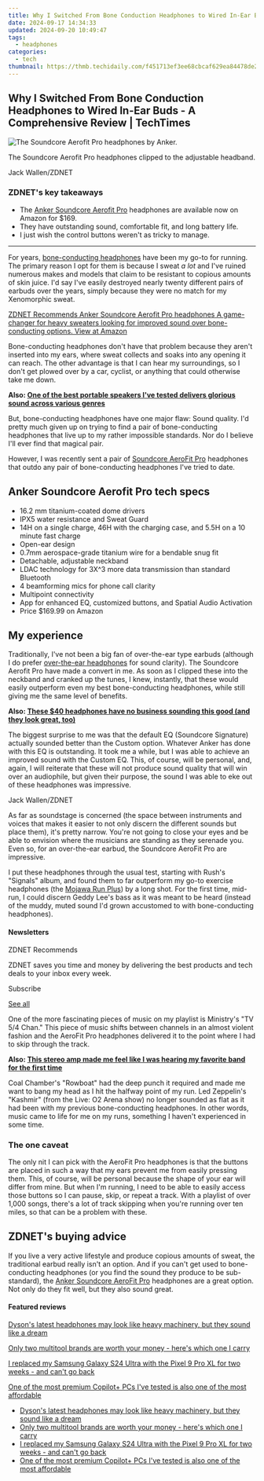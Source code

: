 ```yaml
---
title: Why I Switched From Bone Conduction Headphones to Wired In-Ear Buds - A Comprehensive Review | TechTimes
date: 2024-09-17 14:34:33
updated: 2024-09-20 10:49:47
tags:
  - headphones
categories:
  - tech
thumbnail: https://thmb.techidaily.com/f451713ef3ee68cbcaf629ea84478de29a15d554b3782063832739ea84db6f9e.jpg
---
```


## Why I Switched From Bone Conduction Headphones to Wired In-Ear Buds - A Comprehensive Review | TechTimes

![The Soundcore Aerofit Pro headphones by Anker.](https://www.zdnet.com/a/img/resize/541700a4b11fdb11f1113090ed2d3fabb53e050f/2024/02/20/5866e079-077c-4e6a-a8bd-848a37e35def/aerofitprohero.jpg?auto=webp&precrop=1698,954,x0,y29&width=1280)

The Soundcore Aerofit Pro headphones clipped to the adjustable headband.

Jack Wallen/ZDNET

### ZDNET's key takeaways

* The [Anker Soundcore Aerofit Pro](https://buy.geni.us/Proxy.ashx?TSID=368250&GR%5FURL=https%3A%2F%2Fwww.amazon.com%2FSoundcore-Headphones-Ergonomic-Bluetooth-Water-Resistant%2Fdp%2FB0CCRSQG8K%3Ftag%3Dzd-buy-button-20%26ascsubtag%3D%5F%5FCOM%5FCLICK%5FID%5F%5F%7Cf8893605-afae-43cd-9d9b-7312fcd90938%7Cdtp&dtb=1) headphones are available now on Amazon for $169.
* They have outstanding sound, comfortable fit, and long battery life.
* I just wish the control buttons weren't as tricky to manage.

---

For years, [bone-conducting headphones](https://www.zdnet.com/article/best-bone-conduction-headphones/) have been my go-to for running. The primary reason I opt for them is because I sweat _a lot_ and I've ruined numerous makes and models that claim to be resistant to copious amounts of skin juice. I'd say I've easily destroyed nearly twenty different pairs of earbuds over the years, simply because they were no match for my Xenomorphic sweat. 

[ZDNET Recommends Anker Soundcore Aerofit Pro headphones A game-changer for heavy sweaters looking for improved sound over bone-conducting options. View at Amazon](https://buy.geni.us/Proxy.ashx?TSID=368250&GR%5FURL=https%3A%2F%2Fwww.amazon.com%2FSoundcore-Headphones-Ergonomic-Bluetooth-Water-Resistant%2Fdp%2FB0CCRSQG8K%3Ftag%3Dzd-buy-button-20%26ascsubtag%3D%5F%5FCOM%5FCLICK%5FID%5F%5F%7Cf8893605-afae-43cd-9d9b-7312fcd90938%7Cdtp&dtb=1)

Bone-conducting headphones don't have that problem because they aren't inserted into my ears, where sweat collects and soaks into any opening it can reach. The other advantage is that I can hear my surroundings, so I don't get plowed over by a car, cyclist, or anything that could otherwise take me down.

**Also: [One of the best portable speakers I've tested delivers glorious sound across various genres](https://www.zdnet.com/home-and-office/home-entertainment/one-of-the-best-portable-speakers-ive-tested-delivers-glorious-sound-across-various-genres/)**

But, bone-conducting headphones have one major flaw: Sound quality. I'd pretty much given up on trying to find a pair of bone-conducting headphones that live up to my rather impossible standards. Nor do I believe I'll ever find that magical pair.

However, I was recently sent a pair of [Soundcore AeroFit Pro](https://buy.geni.us/Proxy.ashx?TSID=368250&GR%5FURL=https%3A%2F%2Fwww.amazon.com%2FSoundcore-Headphones-Ergonomic-Bluetooth-Water-Resistant%2Fdp%2FB0CCRSQG8K%3Ftag%3Dzd-buy-button-20%26ascsubtag%3D%5F%5FCOM%5FCLICK%5FID%5F%5F%7Cf8893605-afae-43cd-9d9b-7312fcd90938%7Cdtp&dtb=1) headphones that outdo any pair of bone-conducting headphones I've tried to date.

## Anker Soundcore Aerofit Pro tech specs

* 16.2 mm titanium-coated dome drivers
* IPX5 water resistance and Sweat Guard
* 14H on a single charge, 46H with the charging case, and 5.5H on a 10 minute fast charge
* Open-ear design
* 0.7mm aerospace-grade titanium wire for a bendable snug fit
* Detachable, adjustable neckband
* LDAC technology for 3X^3 more data transmission than standard Bluetooth
* 4 beamforming mics for phone call clarity
* Multipoint connectivity
* App for enhanced EQ, customized buttons, and Spatial Audio Activation
* Price $169.99 on Amazon

## My experience

Traditionally, I've not been a big fan of over-the-ear type earbuds (although I do prefer [over-the-ear headphones](https://www.zdnet.com/article/best-over-ear-headphones/) for sound clarity). The Soundcore Aerofit Pro have made a convert in me. As soon as I clipped these into the neckband and cranked up the tunes, I knew, instantly, that these would easily outperform even my best bone-conducting headphones, while still giving me the same level of benefits. 

**Also: [These $40 headphones have no business sounding this good (and they look great, too)](https://www.zdnet.com/article/these-40-headphones-have-no-business-sounding-this-good-and-they-look-great-too/)**

The biggest surprise to me was that the default EQ (Soundcore Signature) actually sounded better than the Custom option. Whatever Anker has done with this EQ is outstanding. It took me a while, but I was able to achieve an improved sound with the Custom EQ. This, of course, will be personal, and, again, I will reiterate that these will not produce sound quality that will win over an audiophile, but given their purpose, the sound I was able to eke out of these headphones was impressive.

Jack Wallen/ZDNET

As far as soundstage is concerned (the space between instruments and voices that makes it easier to not only discern the different sounds but place them), it's pretty narrow. You're not going to close your eyes and be able to envision where the musicians are standing as they serenade you. Even so, for an over-the-ear earbud, the Soundcore AeroFit Pro are impressive. 

I put these headphones through the usual test, starting with Rush's "Signals" album, and found them to far outperform my go-to exercise headphones (the [Mojawa Run Plus](https://www.zdnet.com/home-and-office/home-entertainment/i-replaced-my-shokz-with-these-bone-conduction-headphones-for-one-key-reason/)) by a long shot. For the first time, mid-run, I could discern Geddy Lee's bass as it was meant to be heard (instead of the muddy, muted sound I'd grown accustomed to with bone-conducting headphones).

#### Newsletters

ZDNET Recommends

ZDNET saves you time and money by delivering the best products and tech deals to your inbox every week.

 Subscribe

[See all](https://www.zdnet.com/newsletters/)

One of the more fascinating pieces of music on my playlist is Ministry's "TV 5/4 Chan." This piece of music shifts between channels in an almost violent fashion and the AeroFit Pro headphones delivered it to the point where I had to skip through the track.

**Also: [This stereo amp made me feel like I was hearing my favorite band for the first time](https://www.zdnet.com/home-and-office/home-entertainment/this-stereo-amp-made-me-feel-like-i-was-hearing-my-favorite-band-for-the-first-time/)**

Coal Chamber's "Rowboat" had the deep punch it required and made me want to bang my head as I hit the halfway point of my run. Led Zeppelin's "Kashmir" (from the Live: O2 Arena show) no longer sounded as flat as it had been with my previous bone-conducting headphones. In other words, music came to life for me on my runs, something I haven't experienced in some time. 

### The one caveat

The only nit I can pick with the AeroFit Pro headphones is that the buttons are placed in such a way that my ears prevent me from easily pressing them. This, of course, will be personal because the shape of your ear will differ from mine. But when I'm running, I need to be able to easily access those buttons so I can pause, skip, or repeat a track. With a playlist of over 1,000 songs, there's a lot of track skipping when you're running over ten miles, so that can be a problem with these.

## ZDNET's buying advice

If you live a very active lifestyle and produce copious amounts of sweat, the traditional earbud really isn't an option. And if you can't get used to bone-conducting headphones (or you find the sound they produce to be sub-standard), the [Anker Soundcore AeroFit Pro](https://buy.geni.us/Proxy.ashx?TSID=368250&GR%5FURL=https%3A%2F%2Fwww.amazon.com%2FSoundcore-Headphones-Ergonomic-Bluetooth-Water-Resistant%2Fdp%2FB0CCRSQG8K%3Ftag%3Dzd-buy-button-20%26ascsubtag%3D%5F%5FCOM%5FCLICK%5FID%5F%5F%7Cf8893605-afae-43cd-9d9b-7312fcd90938%7Cdtp&dtb=1) headphones are a great option. Not only do they fit well, but they also sound great. 

#### Featured reviews

[Dyson's latest headphones may look like heavy machinery, but they sound like a dream](https://www.zdnet.com/article/i-tested-dysons-500-flagship-headphones-and-theyre-more-competitive-than-expected/ "Dyson's latest headphones may look like heavy machinery, but they sound like a dream")

[Only two multitool brands are worth your money - here's which one I carry](https://www.zdnet.com/article/only-two-multitool-brands-are-worth-your-money-heres-which-one-i-carry/ "Only two multitool brands are worth your money - here's which one I carry")

[I replaced my Samsung Galaxy S24 Ultra with the Pixel 9 Pro XL for two weeks - and can't go back](https://www.zdnet.com/article/i-replaced-my-samsung-galaxy-s24-ultra-with-the-pixel-9-pro-xl-for-two-weeks-and-cant-go-back/ "I replaced my Samsung Galaxy S24 Ultra with the Pixel 9 Pro XL for two weeks - and can't go back")

[One of the most premium Copilot+ PCs I've tested is also one of the most affordable](https://www.zdnet.com/article/one-of-the-most-premium-copilot-pcs-ive-tested-is-also-one-of-the-most-affordable/ "One of the most premium Copilot+ PCs I've tested is also one of the most affordable")

* [Dyson's latest headphones may look like heavy machinery, but they sound like a dream](https://www.zdnet.com/article/i-tested-dysons-500-flagship-headphones-and-theyre-more-competitive-than-expected/ "Dyson's latest headphones may look like heavy machinery, but they sound like a dream")
* [Only two multitool brands are worth your money - here's which one I carry](https://www.zdnet.com/article/only-two-multitool-brands-are-worth-your-money-heres-which-one-i-carry/ "Only two multitool brands are worth your money - here's which one I carry")
* [I replaced my Samsung Galaxy S24 Ultra with the Pixel 9 Pro XL for two weeks - and can't go back](https://www.zdnet.com/article/i-replaced-my-samsung-galaxy-s24-ultra-with-the-pixel-9-pro-xl-for-two-weeks-and-cant-go-back/ "I replaced my Samsung Galaxy S24 Ultra with the Pixel 9 Pro XL for two weeks - and can't go back")
* [One of the most premium Copilot+ PCs I've tested is also one of the most affordable](https://www.zdnet.com/article/one-of-the-most-premium-copilot-pcs-ive-tested-is-also-one-of-the-most-affordable/ "One of the most premium Copilot+ PCs I've tested is also one of the most affordable")

<ins class="adsbygoogle"
     style="display:block"
     data-ad-format="autorelaxed"
     data-ad-client="ca-pub-7571918770474297"
     data-ad-slot="1223367746"></ins>



<ins class="adsbygoogle"
     style="display:block"
     data-ad-client="ca-pub-7571918770474297"
     data-ad-slot="8358498916"
     data-ad-format="auto"
     data-full-width-responsive="true"></ins>
